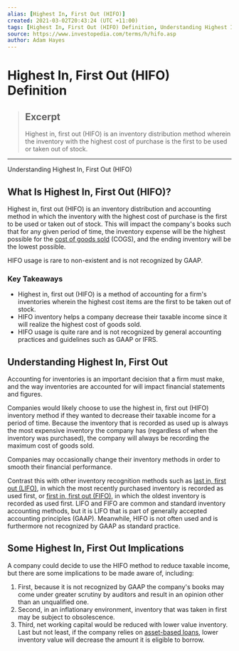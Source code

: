 ```yaml
---
alias: [Highest In, First Out (HIFO)]
created: 2021-03-02T20:43:24 (UTC +11:00)
tags: [Highest In, First Out (HIFO) Definition, Understanding Highest In, First Out (HIFO)]
source: https://www.investopedia.com/terms/h/hifo.asp
author: Adam Hayes
---
```


# Highest In, First Out (HIFO) Definition

> ## Excerpt
> Highest in, first out (HIFO) is an inventory distribution method wherein the inventory with the highest cost of purchase is the first to be used or taken out of stock.

---

Understanding Highest In, First Out (HIFO)
## What Is Highest In, First Out (HIFO)?

Highest in, first out (HIFO) is an inventory distribution and accounting method in which the inventory with the highest cost of purchase is the first to be used or taken out of stock. This will impact the company's books such that for any given period of time, the inventory expense will be the highest possible for the [cost of goods sold](https://www.investopedia.com/terms/c/cogs.asp) (COGS), and the ending inventory will be the lowest possible.

HIFO usage is rare to non-existent and is not recognized by GAAP.

### Key Takeaways

-   Highest in, first out (HIFO) is a method of accounting for a firm's inventories wherein the highest cost items are the first to be taken out of stock.
-   HIFO inventory helps a company decrease their taxable income since it will realize the highest cost of goods sold.
-   HIFO usage is quite rare and is not recognized by general accounting practices and guidelines such as GAAP or IFRS.

## Understanding Highest In, First Out

Accounting for inventories is an important decision that a firm must make, and the way inventories are accounted for will impact financial statements and figures.

Companies would likely choose to use the highest in, first out (HIFO) inventory method if they wanted to decrease their taxable income for a period of time. Because the inventory that is recorded as used up is always the most expensive inventory the company has (regardless of when the inventory was purchased), the company will always be recording the maximum cost of goods sold.

Companies may occasionally change their inventory methods in order to smooth their financial performance.

Contrast this with other inventory recognition methods such as [last in, first out (LIFO),](https://www.investopedia.com/terms/l/lifo.asp) in which the most recently purchased inventory is recorded as used first, or [first in, first out (FIFO),](https://www.investopedia.com/terms/f/fifo.asp) in which the oldest inventory is recorded as used first. LIFO and FIFO are common and standard inventory accounting methods, but it is LIFO that is part of generally accepted accounting principles (GAAP). Meanwhile, HIFO is not often used and is furthermore not recognized by GAAP as standard practice.

## Some Highest In, First Out Implications

A company could decide to use the HIFO method to reduce taxable income, but there are some implications to be made aware of, including:

1.  First, because it is not recognized by GAAP the company's books may come under greater scrutiny by auditors and result in an opinion other than an unqualified one.
2.  Second, in an inflationary environment, inventory that was taken in first may be subject to obsolescence.
3.  Third, net working capital would be reduced with lower value inventory. Last but not least, if the company relies on [asset-based loans](https://www.investopedia.com/terms/a/assetbasedlending.asp), lower inventory value will decrease the amount it is eligible to borrow.
